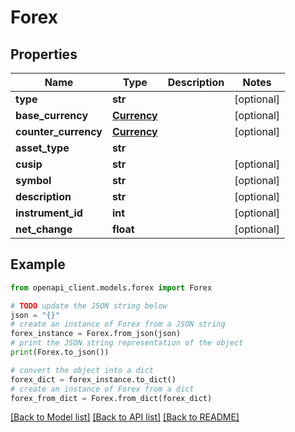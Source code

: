 # Forex


## Properties

Name | Type | Description | Notes
------------ | ------------- | ------------- | -------------
**type** | **str** |  | [optional] 
**base_currency** | [**Currency**](Currency.md) |  | [optional] 
**counter_currency** | [**Currency**](Currency.md) |  | [optional] 
**asset_type** | **str** |  | 
**cusip** | **str** |  | [optional] 
**symbol** | **str** |  | [optional] 
**description** | **str** |  | [optional] 
**instrument_id** | **int** |  | [optional] 
**net_change** | **float** |  | [optional] 

## Example

```python
from openapi_client.models.forex import Forex

# TODO update the JSON string below
json = "{}"
# create an instance of Forex from a JSON string
forex_instance = Forex.from_json(json)
# print the JSON string representation of the object
print(Forex.to_json())

# convert the object into a dict
forex_dict = forex_instance.to_dict()
# create an instance of Forex from a dict
forex_from_dict = Forex.from_dict(forex_dict)
```
[[Back to Model list]](../README.md#documentation-for-models) [[Back to API list]](../README.md#documentation-for-api-endpoints) [[Back to README]](../README.md)


